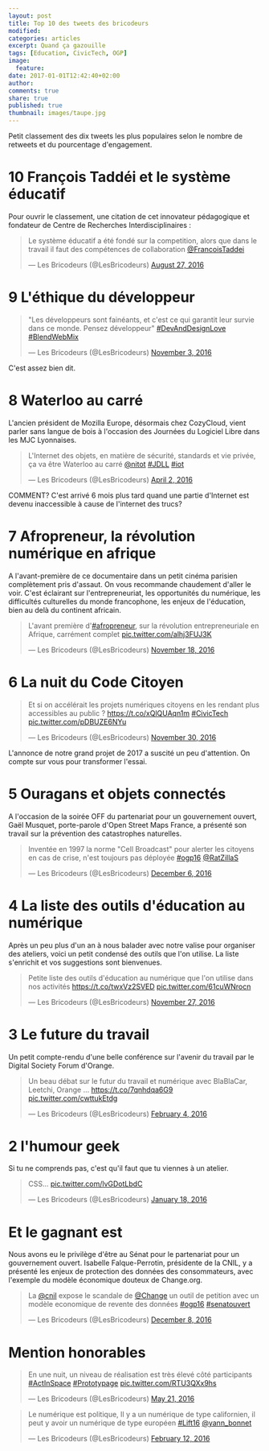 ```yaml
---
layout: post
title: Top 10 des tweets des bricodeurs
modified:
categories: articles
excerpt: Quand ça gazouille
tags: [Education, CivicTech, OGP]
image:
  feature:
date: 2017-01-01T12:42:40+02:00
author: 
comments: true
share: true
published: true
thumbnail: images/taupe.jpg
---
```


Petit classement des dix tweets les plus populaires selon le nombre de retweets et du pourcentage d'engagement.

# 10 François Taddéi et le système éducatif

Pour ouvrir le classement, une citation de cet innovateur pédagogique et fondateur de Centre de Recherches Interdisciplinaires : 
<blockquote class="twitter-tweet" data-lang="en"><p lang="fr" dir="ltr">Le système éducatif a été fondé sur la competition, alors que dans le travail il faut des compétences de collaboration <a href="https://twitter.com/FrancoisTaddei">@FrancoisTaddei</a></p>&mdash; Les Bricodeurs (@LesBricodeurs) <a href="https://twitter.com/LesBricodeurs/status/769440648122499072">August 27, 2016</a></blockquote>

# 9 L'éthique du développeur

<blockquote class="twitter-tweet" data-lang="en"><p lang="fr" dir="ltr">&quot;Les développeurs sont fainéants, et c'est ce qui garantit leur survie dans ce monde. Pensez développeur&quot; <a href="https://twitter.com/hashtag/DevAndDesignLove?src=hash">#DevAndDesignLove</a> <a href="https://twitter.com/hashtag/BlendWebMix?src=hash">#BlendWebMix</a></p>&mdash; Les Bricodeurs (@LesBricodeurs) <a href="https://twitter.com/LesBricodeurs/status/794104079370846208">November 3, 2016</a></blockquote>
C'est assez bien dit.

# 8 Waterloo au carré

L'ancien président de Mozilla Europe, désormais chez CozyCloud, vient parler sans langue de bois à l'occasion des Journées du Logiciel Libre dans les MJC Lyonnaises.

<blockquote class="twitter-tweet" data-lang="en"><p lang="fr" dir="ltr">L&#39;Internet des objets, en matière de sécurité, standards et vie privée, ça va être Waterloo au carré <a href="https://twitter.com/nitot">@nitot</a> <a href="https://twitter.com/hashtag/JDLL?src=hash">#JDLL</a> <a href="https://twitter.com/hashtag/iot?src=hash">#iot</a></p>&mdash; Les Bricodeurs (@LesBricodeurs) <a href="https://twitter.com/LesBricodeurs/status/716282871460265984">April 2, 2016</a></blockquote>

COMMENT? C'est arrivé 6 mois plus tard quand une partie d'Internet est devenu inaccessible à cause de l'internet des trucs?

# 7 Afropreneur, la révolution numérique en afrique

A l'avant-première de ce documentaire dans un petit cinéma parisien complètement pris d'assaut. On vous recommande chaudement d'aller le voir. C'est éclairant sur l'entrepreneuriat, les opportunités du numérique, les difficultés culturelles du monde francophone, les enjeux de l'éducation, bien au delà du continent africain.

<blockquote class="twitter-tweet" data-lang="en"><p lang="fr" dir="ltr">L&#39;avant première d&#39;<a href="https://twitter.com/hashtag/afropreneur?src=hash">#afropreneur</a>, sur la révolution entrepreneuriale en Afrique, carrément complet <a href="https://t.co/alhj3FUJ3K">pic.twitter.com/alhj3FUJ3K</a></p>&mdash; Les Bricodeurs (@LesBricodeurs) <a href="https://twitter.com/LesBricodeurs/status/799693802156032001">November 18, 2016</a></blockquote>


# 6 La nuit du Code Citoyen

<blockquote class="twitter-tweet" data-lang="en"><p lang="fr" dir="ltr">Et si on accélérait les projets numériques citoyens en les rendant plus accessibles au public ? <a href="https://t.co/xQlQUAqn1m">https://t.co/xQlQUAqn1m</a> <a href="https://twitter.com/hashtag/CivicTech?src=hash">#CivicTech</a> <a href="https://t.co/pDBUZE6NYu">pic.twitter.com/pDBUZE6NYu</a></p>&mdash; Les Bricodeurs (@LesBricodeurs) <a href="https://twitter.com/LesBricodeurs/status/803882817595854848">November 30, 2016</a></blockquote>
L'annonce de notre grand projet de 2017 a suscité un peu d'attention. On compte sur vous pour transformer l'essai.

# 5 Ouragans et objets connectés

A l'occasion de la soirée OFF du partenariat pour un gouvernement ouvert, Gaël Musquet, porte-parole d'Open Street Maps France, a présenté son travail sur la prévention des catastrophes naturelles.

<blockquote class="twitter-tweet" data-lang="en"><p lang="fr" dir="ltr">Inventée en 1997 la norme "Cell Broadcast" pour alerter les citoyens en cas de crise, n&#39;est toujours pas déployée <a href="https://twitter.com/hashtag/ogp16?src=hash">#ogp16</a> <a href="https://twitter.com/RatZillaS">@RatZillaS</a></p>&mdash; Les Bricodeurs (@LesBricodeurs) <a href="https://twitter.com/LesBricodeurs/status/806227891256180736">December 6, 2016</a></blockquote>

# 4 La liste des outils d'éducation au numérique

Après un peu plus d'un an à nous balader avec notre valise pour organiser des ateliers, voici un petit condensé des outils que l'on utilise. La liste s'enrichit et vos suggestions sont bienvenues.

<blockquote class="twitter-tweet" data-lang="en"><p lang="fr" dir="ltr">Petite liste des outils d&#39;éducation au numérique que l&#39;on utilise dans nos activités <a href="https://t.co/twxVz2SVED">https://t.co/twxVz2SVED</a> <a href="https://t.co/61cuWNrocn">pic.twitter.com/61cuWNrocn</a></p>&mdash; Les Bricodeurs (@LesBricodeurs) <a href="https://twitter.com/LesBricodeurs/status/802800441256005632">November 27, 2016</a></blockquote>

# 3 Le future du travail

Un petit compte-rendu d'une belle conférence sur l'avenir du travail par le Digital Society Forum d'Orange.

<blockquote class="twitter-tweet" data-lang="en"><p lang="fr" dir="ltr">Un beau débat sur le futur du travail et numérique avec BlaBlaCar, Leetchi, Orange ... <a href="https://t.co/7qnhdqa6G9">https://t.co/7qnhdqa6G9</a> <a href="https://t.co/cwttukEtdg">pic.twitter.com/cwttukEtdg</a></p>&mdash; Les Bricodeurs (@LesBricodeurs) <a href="https://twitter.com/LesBricodeurs/status/695153082364104705">February 4, 2016</a></blockquote>

# 2 l'humour geek

Si tu ne comprends pas, c'est qu'il faut que tu viennes à un atelier.

<blockquote class="twitter-tweet" data-lang="en"><p lang="und" dir="ltr">CSS... <a href="https://t.co/lvGDotLbdC">pic.twitter.com/lvGDotLbdC</a></p>&mdash; Les Bricodeurs (@LesBricodeurs) <a href="https://twitter.com/LesBricodeurs/status/689141850217811968">January 18, 2016</a></blockquote>


# Et le gagnant est

Nous avons eu le privilège d'être au Sénat pour le partenariat pour un gouvernement ouvert. Isabelle Falque-Perrotin, présidente de la CNIL, y a présenté les enjeux de protection des données des consommateurs, avec l'exemple du modèle économique douteux de Change.org.

<blockquote class="twitter-tweet" data-lang="en"><p lang="fr" dir="ltr">La <a href="https://twitter.com/CNIL">@cnil</a> expose le scandale de <a href="https://twitter.com/Change">@Change</a> un outil de petition avec un modèle economique de revente des données <a href="https://twitter.com/hashtag/ogp16?src=hash">#ogp16</a> <a href="https://twitter.com/hashtag/senatouvert?src=hash">#senatouvert</a></p>&mdash; Les Bricodeurs (@LesBricodeurs) <a href="https://twitter.com/LesBricodeurs/status/806899522819489792">December 8, 2016</a></blockquote>


# Mention honorables

<blockquote class="twitter-tweet" data-lang="en"><p lang="fr" dir="ltr">En une nuit, un niveau de réalisation est très élevé côté participants <a href="https://twitter.com/hashtag/ActInSpace?src=hash">#ActInSpace</a> <a href="https://twitter.com/hashtag/Prototypage?src=hash">#Prototypage</a> <a href="https://t.co/RTU3QXx9hs">pic.twitter.com/RTU3QXx9hs</a></p>&mdash; Les Bricodeurs (@LesBricodeurs) <a href="https://twitter.com/LesBricodeurs/status/733965587542605824">May 21, 2016</a></blockquote>

<blockquote class="twitter-tweet" data-lang="en"><p lang="fr" dir="ltr">Le numérique est politique, Il y a un numérique de type californien, il peut y avoir un numérique de type européen <a href="https://twitter.com/hashtag/Lift16?src=hash">#Lift16</a> <a href="https://twitter.com/yann_bonnet">@yann_bonnet</a></p>&mdash; Les Bricodeurs (@LesBricodeurs) <a href="https://twitter.com/LesBricodeurs/status/698064592874926080">February 12, 2016</a></blockquote>
<script async src="//platform.twitter.com/widgets.js" charset="utf-8"></script>
